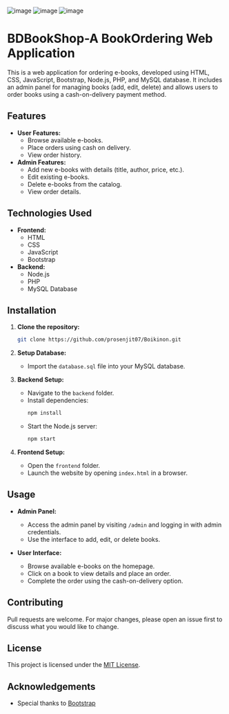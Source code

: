 ![image](https://github.com/prosenjit07/Boikinon/assets/98583038/f45b3c2f-9bc9-493b-a4f3-42f127badb80)
![image](https://github.com/prosenjit07/Boikinon/assets/98583038/e2f77d73-846f-47ce-8536-087ff471aef2)
![image](https://github.com/prosenjit07/Boikinon/assets/98583038/4d259137-ce3a-4758-9d47-ce3528595d62)



# BDBookShop-A BookOrdering Web Application

This is a web application for ordering e-books, developed using HTML, CSS, JavaScript, Bootstrap, Node.js, PHP, and MySQL database. It includes an admin panel for managing books (add, edit, delete) and allows users to order books using a cash-on-delivery payment method.

## Features

- **User Features:**
  - Browse available e-books.
  - Place orders using cash on delivery.
  - View order history.
- **Admin Features:**
  - Add new e-books with details (title, author, price, etc.).
  - Edit existing e-books.
  - Delete e-books from the catalog.
  - View order details.

## Technologies Used

- **Frontend:**
  - HTML
  - CSS
  - JavaScript
  - Bootstrap
- **Backend:**
  - Node.js
  - PHP
  - MySQL Database

## Installation

1. **Clone the repository:**
   ```bash
   git clone https://github.com/prosenjit07/Boikinon.git
   ```

2. **Setup Database:**
   - Import the `database.sql` file into your MySQL database.

3. **Backend Setup:**
   - Navigate to the `backend` folder.
   - Install dependencies:
     ```bash
     npm install
     ```
   - Start the Node.js server:
     ```bash
     npm start
     ```

4. **Frontend Setup:**
   - Open the `frontend` folder.
   - Launch the website by opening `index.html` in a browser.

## Usage

- **Admin Panel:**
  - Access the admin panel by visiting `/admin` and logging in with admin credentials.
  - Use the interface to add, edit, or delete books.

- **User Interface:**
  - Browse available e-books on the homepage.
  - Click on a book to view details and place an order.
  - Complete the order using the cash-on-delivery option.

## Contributing

Pull requests are welcome. For major changes, please open an issue first to discuss what you would like to change.

## License

This project is licensed under the [MIT License](LICENSE).

## Acknowledgements

- Special thanks to [Bootstrap](https://getbootstrap.com/) 
